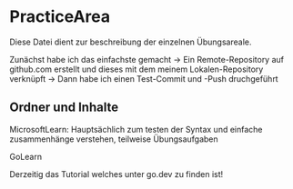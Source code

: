 ﻿# PracticeArea

Diese Datei dient zur beschreibung der einzelnen Übungsareale. 

Zunächst habe ich das einfachste gemacht
-> Ein Remote-Repository auf github.com erstellt und dieses mit dem meinem Lokalen-Repository verknüpft
-> Dann habe ich einen Test-Commit und -Push druchgeführt

## Ordner und Inhalte

MicrosoftLearn:
Hauptsächlich zum testen der Syntax und einfache zusammenhänge verstehen, teilweise Übungsaufgaben

GoLearn

Derzeitig das Tutorial welches unter go.dev zu finden ist!
